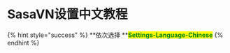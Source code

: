 # SasaVN设置中文教程

{% hint style="success" %}
**依次选择 **<mark style="color:green;">**Settings-Language-Chinese**</mark>
{% endhint %}
